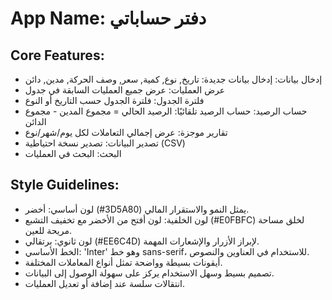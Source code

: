 # **App Name**: دفتر حساباتي

## Core Features:

- إدخال بيانات: إدخال بيانات جديدة: تاريخ, نوع, كمية, سعر, وصف الحركة, مدين, دائن
- عرض العمليات: عرض جميع العمليات السابقة في جدول
- فلترة الجدول: فلترة الجدول حسب التاريخ أو النوع
- حساب الرصيد: حساب الرصيد تلقائيًا: الرصيد الحالي = مجموع المدين - مجموع الدائن
- تقارير موجزة: عرض إجمالي التعاملات لكل يوم/شهر/نوع
- تصدير البيانات: تصدير نسخة احتياطية (CSV)
- البحث: البحث في العمليات

## Style Guidelines:

- لون أساسي: أخضر (#3D5A80) يمثل النمو والاستقرار المالي.
- لون الخلفية: لون أفتح من الأخضر مع تخفيف التشبع (#E0FBFC) لخلق مساحة مريحة للعين.
- لون ثانوي: برتقالي (#EE6C4D) لإبراز الأزرار والإشعارات المهمة.
- الخط الأساسي: 'Inter' وهو خط sans-serif، للاستخدام في العناوين والنصوص.
- أيقونات بسيطة وواضحة تمثل أنواع المعاملات المختلفة.
- تصميم بسيط وسهل الاستخدام يركز على سهولة الوصول إلى البيانات.
- انتقالات سلسة عند إضافة أو تعديل العمليات.